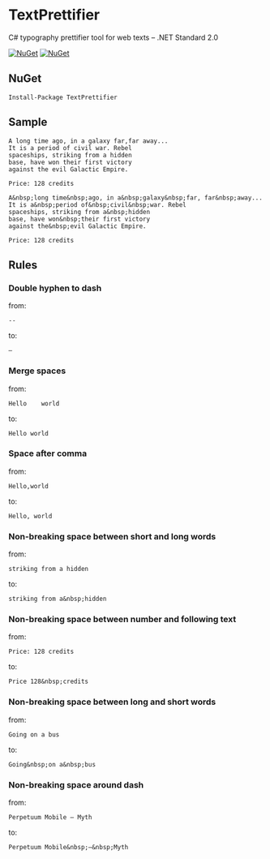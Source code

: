 # TextPrettifier
C# typography prettifier tool for web texts
– .NET Standard 2.0

[![NuGet](https://img.shields.io/nuget/dt/TextPrettifier.svg?style=flat-square)](https://www.nuget.org/packages/TextPrettifier)
[![NuGet](https://img.shields.io/nuget/v/TextPrettifier.svg?style=flat-square)](https://www.nuget.org/packages/TextPrettifier)

## NuGet
```
Install-Package TextPrettifier
```

## Sample

```
A long time ago, in a galaxy far,far away...
It is a period of civil war. Rebel
spaceships, striking from a hidden
base, have won their first victory
against the evil Galactic Empire.

Price: 128 credits
```

```
A&nbsp;long time&nbsp;ago, in a&nbsp;galaxy&nbsp;far, far&nbsp;away...
It is a&nbsp;period of&nbsp;civil&nbsp;war. Rebel
spaceships, striking from a&nbsp;hidden
base, have won&nbsp;their first victory
against the&nbsp;evil Galactic Empire.

Price: 128 credits
```

## Rules
### Double hyphen to dash
from:
```
--
```
to:
```
–
```


### Merge spaces
from:
```
Hello    world
```
to:
```
Hello world
```


### Space after comma
from:
```
Hello,world
```
to:
```
Hello, world
```


### Non-breaking space between short and long words
from:
```
striking from a hidden
```
to:
```
striking from a&nbsp;hidden
```



### Non-breaking space between number and following text
from:
```
Price: 128 credits
```
to:
```
Price 128&nbsp;credits
```



### Non-breaking space between long and short words
from:
```
Going on a bus
```
to:
```
Going&nbsp;on a&nbsp;bus
```


### Non-breaking space around dash
from:
```
Perpetuum Mobile — Myth
```
to:
```
Perpetuum Mobile&nbsp;—&nbsp;Myth
```
